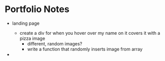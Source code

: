 # Portfolio Notes

* landing page
  - create a div for when you hover over my name on it covers it with a pizza image
    - different, random images?
    - write a function that randomly inserts image from array

* 
